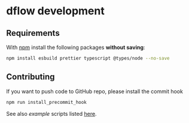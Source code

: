 # dflow development

## Requirements

With [npm](https://www.npmjs.com/) install the following packages **without saving**:

```sh
npm install esbuild prettier typescript @types/node --no-save
```

## Contributing

If you want to push code to GitHub repo, please install the commit hook

```sh
npm run install_precommit_hook
```

See also _example_ scripts listed [here](./examples/README.md).
